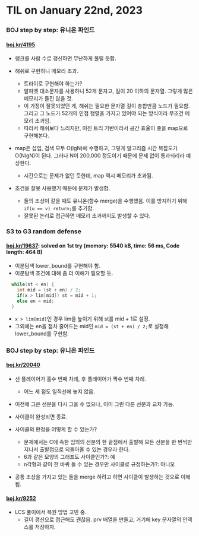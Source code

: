 # **TIL on January 22nd, 2023**
### BOJ step by step: 유니온 파인드
#### [boj.kr/4195](../../../Problem%20Solving/boj/Union%20find/4195-01-22-2023.cpp)
* 랭크를 사람 수로 갱신하면 무난하게 풀릴 듯함.

* 해쉬로 구현하니 메모리 초과.
  - 트라이로 구현해야 하는가?
  - 알파벳 대소문자를 사용하니 52개 문자고, 길이 20 이하의 문자열. 그렇게 많은 메모리가 들진 않을 것.
  - 이 가정이 잘못되었던 게, 해쉬는 필요한 문자열 길이 총합만큼 노드가 필요함. 그리고 그 노드가 52개의 인접 행렬을 가지고 있어야 되는 방식이라 무조건 메모리 초과임.
  - 따라서 해쉬보다 느리지만, 이진 트리 기반이라서 공간 효율이 좋을 map으로 구현해본다.

* map은 삽입, 검색 모두 O(lgN)에 수행하고, 그렇게 알고리즘 시간 복잡도가 O(NlgN)이 된다. 그러나 N이 200,000 정도이기 때문에 문제 없이 통과되리라 예상한다.
  - 시간으로는 문제가 없던 듯한데, map 역시 메모리가 초과됨.

* 조건을 잘못 사용했기 때문에 문제가 발생함.
  - 둘의 조상이 같을 때도 유니온(함수 merge)을 수행했음. 이를 방지하기 위해 `if(u == v) return;`를 추가함.
  - 잘못된 논리로 접근하면 메모리 초과까지도 발생할 수 있다.


### S3 to G3 random defense
#### [boj.kr/19637](../../../Problem%20Solving/boj/random%20defense/19637-01-23-2023.cpp): solved on 1st try (memory: 5540 kB, time: 56 ms, Code length: 464 B)
* 이분탐색 lower_bound를 구현해야 함.
* 이분탐색 조건에 대해 좀 더 이해가 필요할 듯.

```cpp
  while(st < en) {
    int mid = (st + en) / 2;
    if(x > lim[mid]) st = mid + 1;
    else en = mid;
  }
```

  - `x > lim[mid]`인 경우 lim을 높이기 위해 st를 mid + 1로 설정.
  - 그외에는 en을 점차 줄어드는 mid인 `mid = (st + en) / 2;`로 설정해 lower_bound를 구현함.

### BOJ step by step: 유니온 파인드
#### [boj.kr/20040](../../../Problem%20Solving/boj/Union%20find/20040-01-23-2023.cpp)
* 선 플레이어가 홀수 번째 차례, 후 플레이어가 짝수 번째 차례.
  - 어느 세 점도 일직선에 놓지 않음.
* 이전에 그은 선분을 다시 그을 수 없으나, 이미 그린 다른 선분과 교차 가능.
* 사이클이 완성되면 종료.

* 사이클의 판정을 어떻게 할 수 있는가?
  - 문제에서는 C에 속한 임의의 선분의 한 끝점에서 출발해 모든 선분을 한 번씩만 지나서 출발점으로 되돌아올 수 있는 경우라 한다.
  - 6과 같은 모양의 그래프도 사이클인가?: 예
  - n각형과 같이 한 바퀴 돌 수 있는 경우만 사이클로 규정하는가?: 아니오
* 공통 조상을 가지고 있는 둘을 merge 하려고 하면 사이클이 발생하는 것으로 이해됨.


#### [boj.kr/9252](../../../Problem%20Solving/boj/Dynamic%20programming/9252-01-20-2023.cpp)
* LCS 풀이에서 복원 방법 고민 중.
  - 길이 갱신으로 접근해도 괜찮음. prv 배열을 만들고, 거기에 key 문자열의 인덱스를 저장하자.
